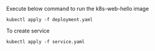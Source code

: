
Execute below command to run the k8s-web-hello image

```
kubectl apply -f deployment.yaml
```

To create service

```
kubectl apply -f service.yaml
```